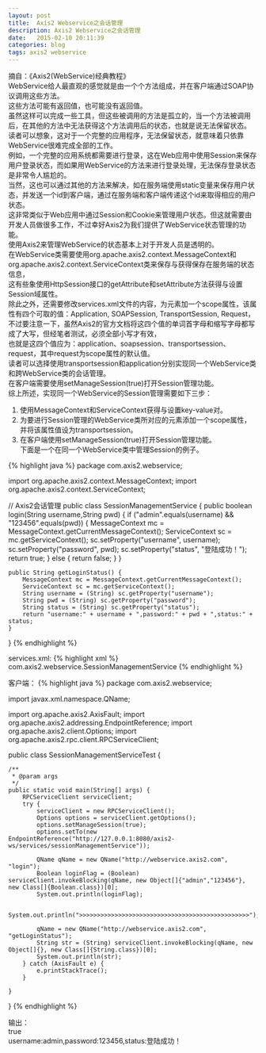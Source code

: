 ```yaml
---
layout: post
title:  Axis2 Webservice之会话管理
description: Axis2 Webservice之会话管理
date:   2015-02-10 20:11:39
categories: blog
tags: axis2 webservice
---                                                                                                         
```

摘自：《Axis2(WebService)经典教程》                                                                                                                               
WebService给人最直观的感觉就是由一个个方法组成，并在客户端通过SOAP协议调用这些方法。                                                                              
这些方法可能有返回值，也可能没有返回值。                                                                                                                          
虽然这样可以完成一些工具，但这些被调用的方法是孤立的，当一个方法被调用后，在其他的方法中无法获得这个方法调用后的状态，也就是说无法保留状态。                      
读者可以想象，这对于一个完整的应用程序，无法保留状态，就意味着只依靠WebService很难完成全部的工作。                                                                
例如，一个完整的应用系统都需要进行登录，这在Web应用中使用Session来保存用户登录状态，而如果用WebService的方法来进行登录处理，无法保存登录状态是非常令人尴尬的。    
当然，这也可以通过其他的方法来解决，如在服务端使用static变量来保存用户状态，并发送一个id到客户端，通过在服务端和客户端传递这个id来取得相应的用户状态。            
这非常类似于Web应用中通过Session和Cookie来管理用户状态。但这就需要由开发人员做很多工作，不过幸好Axis2为我们提供了WebService状态管理的功能。                       
使用Axis2来管理WebService的状态基本上对于开发人员是透明的。                                                                                                       
在WebService类需要使用org.apache.axis2.context.MessageContext和org.apache.axis2.context.ServiceContext类来保存与获得保存在服务端的状态信息，                      
这有些象使用HttpSession接口的getAttribute和setAttribute方法获得与设置Session域属性。                                                                              
除此之外，还需要修改services.xml文件的内容，为<service>元素加一个scope属性，该属性有四个可取的值：Application, SOAPSession, TransportSession, Request，           
不过要注意一下，虽然Axis2的官方文档将这四个值的单词首字母和缩写字母都写成了大写，但经笔者测试，必须全部小写才有效，                                               
也就是这四个值应为：application、soapsession、transportsession、request，其中request为scope属性的默认值。                                                         
读者可以选择使用transportsession和application分别实现同一个WebService类和跨WebService类的会话管理。                                                               
在客户端需要使用setManageSession(true)打开Session管理功能。                                                                                                       
综上所述，实现同一个WebService的Session管理需要如下三步：                                                                                                         
1. 使用MessageContext和ServiceContext获得与设置key-value对。                                                                                                      
2. 为要进行Session管理的WebService类所对应的<service>元素添加一个scope属性，并将该属性值设为transportsession。                                                    
3. 在客户端使用setManageSession(true)打开Session管理功能。                                                                                                        
下面是一个在同一个WebService类中管理Session的例子。                                                                                                               

{% highlight java %}
package com.axis2.webservice;
 
import org.apache.axis2.context.MessageContext;
import org.apache.axis2.context.ServiceContext;
 
// Axis2会话管理
public class SessionManagementService {
    public boolean login(String username,String pwd) {
        if ("admin".equals(username) && "123456".equals(pwd)) {
            MessageContext mc = MessageContext.getCurrentMessageContext();
            ServiceContext sc = mc.getServiceContext();
            sc.setProperty("username", username);
            sc.setProperty("password", pwd);
            sc.setProperty("status", "登陆成功！");
            return true;
        }
        else {
            return false;
        }
    }
     
    public String getLoginStatus() {
        MessageContext mc = MessageContext.getCurrentMessageContext();
        ServiceContext sc = mc.getServiceContext();
        String username = (String) sc.getProperty("username");
        String pwd = (String) sc.getProperty("password");
        String status = (String) sc.getProperty("status");
        return "username:" + username + ",password:" + pwd + ",status:" + status;
    }
}
{% endhighlight %}

services.xml:
{% highlight xml %}
<serviceGroup>
    <!-- transportsession:单个Service的各个操作之间会话共享 -->
    <service name="sessionManagementService" scope="transportsession">
        <parameter name="ServiceClass">
            com.axis2.webservice.SessionManagementService
        </parameter>
        <messageReceivers>
            <messageReceiver mep="http://www.w3.org/2004/08/wsdl/in-only" class="org.apache.axis2.rpc.receivers.RPCInOnlyMessageReceiver" />
            <messageReceiver mep="http://www.w3.org/2004/08/wsdl/in-out"  class="org.apache.axis2.rpc.receivers.RPCMessageReceiver" />
        </messageReceivers>
    </service>
</serviceGroup>
{% endhighlight %}

客户端：
{% highlight java %}
package com.axis2.webservice;
 
import javax.xml.namespace.QName;
 
import org.apache.axis2.AxisFault;
import org.apache.axis2.addressing.EndpointReference;
import org.apache.axis2.client.Options;
import org.apache.axis2.rpc.client.RPCServiceClient;
 
public class SessionManagementServiceTest {
 
    /**
     * @param args
     */
    public static void main(String[] args) {
        RPCServiceClient serviceClient;
        try {
            serviceClient = new RPCServiceClient();
            Options options = serviceClient.getOptions();
            options.setManageSession(true);
            options.setTo(new EndpointReference("http://127.0.0.1:8080/axis2-ws/services/sessionManagementService"));
             
            QName qName = new QName("http://webservice.axis2.com", "login");
            Boolean loginFlag = (Boolean) serviceClient.invokeBlocking(qName, new Object[]{"admin","123456"}, new Class[]{Boolean.class})[0];
            System.out.println(loginFlag);
             
            System.out.println(">>>>>>>>>>>>>>>>>>>>>>>>>>>>>>>>>>>>>>>>>>>>>>>>");
             
            qName = new QName("http://webservice.axis2.com", "getLoginStatus");
            String str = (String) serviceClient.invokeBlocking(qName, new Object[]{}, new Class[]{String.class})[0];
            System.out.println(str);
        } catch (AxisFault e) {
            e.printStackTrace();
        }
         
    }
 
}
{% endhighlight %}

输出：  
true   
username:admin,password:123456,status:登陆成功！  